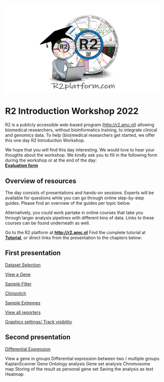 <a id="r2_introduction_workshop_2022"> </a>

![](_static/images/R2IntroductionWorkshop/trainingpamflet.png "Figure 1:  Cell types, cytokines, and chemokine receptors as rheumatoid arthritis drug targets (Source DOI: 10.1211/PJ.2016.20201090)")

R2 Introduction Workshop 2022
=======
R2 is a publicly accessible web-based program (http://r2.amc.nl) allowing biomedical researchers, without bioinformatics training, to integrate clinical and genomics data. To help (bio)medical researchers get started, we offer this one day R2 Introduction Workshop.  
  
We hope that you will find this day interesting. We would love to hear your thoughts about the workshop. We kindly ask you to fill in the following form during the workshop or at the end of the day:   
[**Evaluation form**](https://forms.gle/M5E5Jzbms8zDATKz6 )


Overview of resources
---

The day consists of presentations and hands-on sessions. Experts will be available for questions while you can go through online step-by-step guides.
Please find an overview of the guides per topic below.  

Alternatively, you could work partake in online courses that take you through larger analysis pipelines with different kins of data. Links to these courses can be found underneath as well.  

Go to the R2 platform at **http://r2.amc.nl**
Find the complete tutorial at [**Tutorial**](https://r2-tutorials.readthedocs.io/en/latest), or direct links from the presentation to the chapters below: 

First presentation
--- 

[Dataset Selection](https://r2-tutorials.readthedocs.io/en/latest/Using_Datasets.html)   

[View a Gene](https://r2-tutorials.readthedocs.io/en/latest/One_Gene_View.html)  

[Sample Filter](https://r2-tutorials.readthedocs.io/en/latest/One_Gene_View.html?highlight=View%20all%20reporters#step-7-selecting-subsets)  

[Clinisnitch](https://r2-tutorials.readthedocs.io/en/latest/One_Gene_View.html?highlight=clinisnitch#step-8-find-best-track-separation-with-clinisnitch)  

[Sample Extremes](https://r2-tutorials.readthedocs.io/en/latest/Handyparts.html?highlight=Sample%20Extremes#collection-of-handy-tools-in-r2)  

[View all reporters](https://r2-tutorials.readthedocs.io/en/latest/One_Gene_View.html?highlight=View%20all%20reporters#step-10-probeset-verification)  

[Graphics settings/ Track visibility](https://r2-tutorials.readthedocs.io/en/latest/One_Gene_View.html?highlight=Graphics%20settings#step-6-adapting-plot)  
  
  
Second presentation 
---

[Differential Expression](https://r2-tutorials.readthedocs.io/en/latest/Differential_Expression.html)  


View a gene in groups
Differential expression between two / multiple groups 
KaplanScanner
Gene Ontology analysis
Gene set analysis
Chromosome map
Storing of the result as personal gene set
Saving the analysis as text
Heatmap